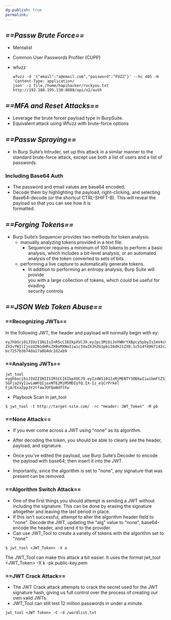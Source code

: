 ```yaml
---
dg-publish: true
permalink:
---
```







## _==Passw Brute Force==_

- Mentalist
- Common User Passwords Profiler (CUPP)
- wfuzz
    
    ```Shell
    wfuzz -d '{"email":"a@email.com","password":"FUZZ"}' --hc 405 -H 'Content-Type: application/
    json' -z file,/home/hapihacker/rockyou.txt http://192.168.195.130:8888/api/v2/auth
    ```
    

## _==MFA and Reset Attacks==_

- Leverage the brute forcer payload type in BurpSuite.
- Equivalent attack using Wfuzz with brute-force options

## _==Passw Spraying==_

- In Burp Suite’s Intruder, set up this attack in a similar manner to the standard brute-force attack, except use both a list of users and a list of passwords.

### Including Base64 Auth

- The password and email values are base64 encoded.
- Decode them by highlighting the payload, right-clicking, and selecting Base64-decode (or the shortcut CTRL-SHIFT-B). This will reveal the payload so that you can see how it is  
    formatted.  
    

## _==Forging Tokens==_

- Burp Suite’s Sequencer provides two methods for token analysis:
    - manually analyzing tokens provided in a text file.
        - Sequencer requires a minimum of 100 tokens to perform a basic analysis, which includes a bit-level analysis, or an automated analysis of the token converted to sets of bits.
    - performing a live capture to automatically generate tokens.
        - In addition to performing an entropy analysis, Burp Suite will provide  
            you with a large collection of tokens, which could be useful for evading  
            security controls  
            

## _==JSON Web Token Abuse==_

### ==Recognizing JWTs==

In the following JWT, the header and payload will normally begin with ey:

```Shell
eyJhbGciOiJIUzI1NiIsInR5cCI6IkpXVCJ9.eyJpc3MiOiJoYWNrYXBpcy5pbyIsImV4cCI6IDE1ODM2Mzc0ODgsInVz
ZXJuYW1lIjoiU2N1dHRsZXBoMXNoIiwic3VwZXJhZG1pbiI6dHJ1ZX0.1c514f4967142c27e4e57b612a7872003fa6c
bc7257b3b74da17a8b4dc1d2ab9
```

### ==Analysing JWTs==

```Shell
jwt_tool eyghbocibiJIUZZINIISIRSCCI6IkpXUCJ9.eyIzdW1101IxMjMENTY3ODkwIiwibmFtZSI6ImhBuEkg
SGFja2VyIiwiaWFQIjoxNTE2MjM5MDIyfQ.IX-Iz_e1CrPrkel FjArExaZpp3Y2tfawJUFQaNdftFw
```

- Playbook Scan in jwt_tool

```Shell
$ jwt_tool -t http://target-site.com/ -rc "Header: JWT_Token" -M pb
```

### ==None Attack==

- If you ever come across a JWT using "none" as its algorithm.
- After decoding the token, you should be able to clearly see the header, payload, and signature.
- Once you’ve edited the payload, use Burp Suite’s Decoder to encode  
    the payload with base64; then insert it into the JWT.  
    
- Importantly, since the algorithm is set to "none", any signature that was present can be removed.

### ==Algorithm Switch Attack==

- One of the first things you should attempt is sending a JWT without including the signature. This can be done by erasing the signature altogether and leaving the last period in place.
- If this isn’t successful, attempt to alter the algorithm header field to "none". Decode the JWT, updating the "alg" value to "none", base64-encode the header, and send it to the provider.
- Can use JWT_Tool to create a variety of tokens with the algorithm set to "none"

```Shell
$ jwt_tool <JWT_Token> -X a
```

The JWT_Tool can make this attack a bit easier. It uses the format jwt_tool <JWT_Token> -X k -pk public-key.pem

### ==JWT Crack Attack==

- The JWT Crack attack attempts to crack the secret used for the JWT signature hash, giving us full control over the process of creating our own valid JWTs.
- JWT_Tool can still test 12 million passwords in under a minute.

```Shell
jwt_tool <JWT Token> -C -d /wordlist.txt
```